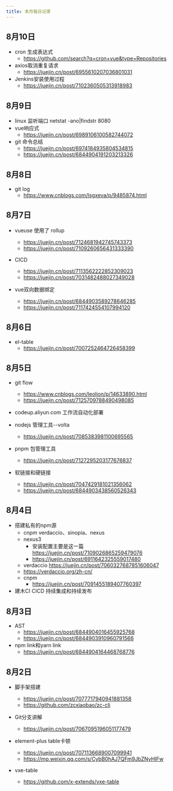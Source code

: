 ```yaml
---
title: 本月每日记录
---
```


## 8月10日
- cron 生成表达式
  - https://github.com/search?q=cron+vue&type=Repositories
- axios取消重复请求
  - https://juejin.cn/post/6955610207036801031
- Jenkins安装使用过程
  - https://juejin.cn/post/7102360505313918983
## 8月9日
- linux 监听端口
  netstat -ano|findstr 8080
- vue响应式
  - https://juejin.cn/post/6989106100582744072
- git 命令总结
  - https://juejin.cn/post/6974184935804534815
  - https://juejin.cn/post/6844904191203213326
## 8月8日
- git log
  - https://www.cnblogs.com/lsgxeva/p/9485874.html
## 8月7日
- vueuse 使用了 rollup
  - https://juejin.cn/post/7124681942745743373
  - https://juejin.cn/post/7109260656431333390
- CICD
  - https://juejin.cn/post/7113562222852309023
  - https://juejin.cn/post/7031482488027349028

- vue双向数据绑定
  - https://juejin.cn/post/6844903589278646285
  - https://juejin.cn/post/7117424554107994120
## 8月6日
- el-table 
  - https://juejin.cn/post/7007252464726458399 

## 8月5日
- git flow
  - https://www.cnblogs.com/leolion/p/14633890.html
  - https://juejin.cn/post/7125709788490498085
- codeup.aliyun.com 工作流自动化部署

- nodejs 管理工具--volta
  - https://juejin.cn/post/7085383981100695565

- pnpm 包管理工具
  - https://juejin.cn/post/7127295203177676837
- 软链接和硬链接
  - https://juejin.cn/post/7047429181021356062
  - https://juejin.cn/post/6844903438560526343
## 8月4日
- 搭建私有的npm源
  - cnpm verdaccio、sinopia、nexus
  - nexus3 
    - 安装配置主要是这一篇 https://juejin.cn/post/7109026865259479076
    - https://juejin.cn/post/6911642325559017480
  - verdaccio https://juejin.cn/post/7060327687851606047
  - https://verdaccio.org/zh-cn/
  - cnpm
    - https://juejin.cn/post/7091455189407760397
- 建木CI  CICD 持续集成和持续发布

## 8月3日
- AST
  - https://juejin.cn/post/6844904016455925768
  - https://juejin.cn/post/6844903910960791566
- npm link和yarn link
  - https://juejin.cn/post/6844904164468768776
## 8月2日
- 脚手架搭建
  - https://juejin.cn/post/7077717940941881358
  - https://github.com/zcxiaobao/zc-cli
- Git分支讲解
  - https://juejin.cn/post/7067095196051177479
- element-plus table卡顿
  - https://juejin.cn/post/7071136689007099941
  - https://mp.weixin.qq.com/s/CybB0hAJ7QFm9JbZNyHIFw

- vxe-table
  - https://github.com/x-extends/vxe-table
 
